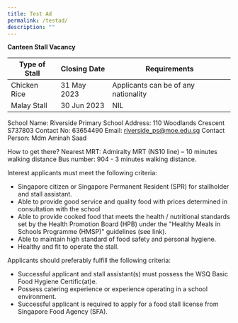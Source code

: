 ```yaml
---
title: Test Ad
permalink: /testad/
description: ""
---
```

**Canteen Stall Vacancy**

| Type of Stall | Closing Date | Requirements |
| -------- | -------- | -------- |
| Chicken Rice     | 31 May 2023     | Applicants can be of any nationality     |
| Malay Stall | 30 Jun 2023 | NIL

School Name: Riverside Primary School
Address: 110 Woodlands Crescent S737803
Contact No: 63654490 
Email: riverside_ps@moe.edu.sg
Contact Person: Mdm Aminah Saad

How to get there?
Nearest MRT: Admiralty MRT (NS10 line) – 10 minutes walking distance
Bus number: 904 - 3 minutes walking distance. 

Interest applicants must meet the following criteria:
* Singapore citizen or Singapore Permanent Resident (SPR) for stallholder and stall assistant.
* Able to provide good service and quality food with prices determined in consultation with the school
* Able to provide cooked food that meets the health / nutritional standards set by the Health Promotion Board (HPB) under the "Healthy Meals in Schools Programme (HMSP)" guidelines (see link).
* Able to maintain high standard of food safety and personal hygiene.
* Healthy and fit to operate the stall.


Applicants should preferably fulfill the following criteria:
* Successful applicant and stall assistant(s) must possess the WSQ Basic Food Hygiene Certific(at)e.
* Possess catering experience or experience operating in a school environment.
* Successful applicant is required to apply for a food stall license from Singapore Food Agency (SFA).


